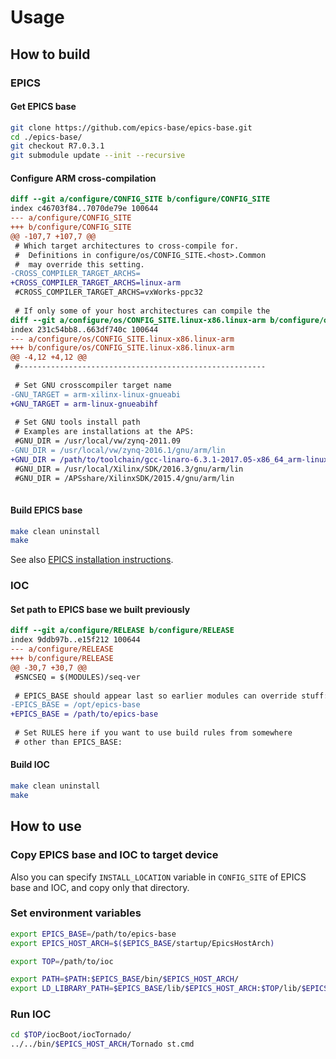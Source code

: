 # Usage

## How to build

### EPICS

#### Get EPICS base

```bash
git clone https://github.com/epics-base/epics-base.git
cd ./epics-base/
git checkout R7.0.3.1
git submodule update --init --recursive
```

#### Configure ARM cross-compilation

```diff
diff --git a/configure/CONFIG_SITE b/configure/CONFIG_SITE
index c46703f84..7070de79e 100644
--- a/configure/CONFIG_SITE
+++ b/configure/CONFIG_SITE
@@ -107,7 +107,7 @@
 # Which target architectures to cross-compile for.
 #  Definitions in configure/os/CONFIG_SITE.<host>.Common
 #  may override this setting.
-CROSS_COMPILER_TARGET_ARCHS=
+CROSS_COMPILER_TARGET_ARCHS=linux-arm
 #CROSS_COMPILER_TARGET_ARCHS=vxWorks-ppc32
 
 # If only some of your host architectures can compile the
diff --git a/configure/os/CONFIG_SITE.linux-x86.linux-arm b/configure/os/CONFIG_SITE.linux-x86.linux-arm
index 231c54bb8..663df740c 100644
--- a/configure/os/CONFIG_SITE.linux-x86.linux-arm
+++ b/configure/os/CONFIG_SITE.linux-x86.linux-arm
@@ -4,12 +4,12 @@
 #-------------------------------------------------------
 
 # Set GNU crosscompiler target name
-GNU_TARGET = arm-xilinx-linux-gnueabi
+GNU_TARGET = arm-linux-gnueabihf
 
 # Set GNU tools install path
 # Examples are installations at the APS:
 #GNU_DIR = /usr/local/vw/zynq-2011.09
-GNU_DIR = /usr/local/vw/zynq-2016.1/gnu/arm/lin
+GNU_DIR = /path/to/toolchain/gcc-linaro-6.3.1-2017.05-x86_64_arm-linux-gnueabihf
 #GNU_DIR = /usr/local/Xilinx/SDK/2016.3/gnu/arm/lin
 #GNU_DIR = /APSshare/XilinxSDK/2015.4/gnu/arm/lin
 
```

#### Build EPICS base

```bash
make clean uninstall
make
```

See also [EPICS installation instructions](https://epics.anl.gov/base/R7-0/3-docs/README.html).

### IOC

#### Set path to EPICS base we built previously

```diff
diff --git a/configure/RELEASE b/configure/RELEASE
index 9ddb97b..e15f212 100644
--- a/configure/RELEASE
+++ b/configure/RELEASE
@@ -30,7 +30,7 @@
 #SNCSEQ = $(MODULES)/seq-ver
 
 # EPICS_BASE should appear last so earlier modules can override stuff:
-EPICS_BASE = /opt/epics-base
+EPICS_BASE = /path/to/epics-base
 
 # Set RULES here if you want to use build rules from somewhere
 # other than EPICS_BASE:
```

#### Build IOC

```bash
make clean uninstall
make
```

## How to use

### Copy EPICS base and IOC to target device

Also you can specify `INSTALL_LOCATION` variable in `CONFIG_SITE` of EPICS base and IOC, and copy only that directory.

### Set environment variables

```bash
export EPICS_BASE=/path/to/epics-base
export EPICS_HOST_ARCH=$($EPICS_BASE/startup/EpicsHostArch)

export TOP=/path/to/ioc

export PATH=$PATH:$EPICS_BASE/bin/$EPICS_HOST_ARCH/
export LD_LIBRARY_PATH=$EPICS_BASE/lib/$EPICS_HOST_ARCH:$TOP/lib/$EPICS_HOST_ARCH:$LD_LIBRARY_PATH
```

### Run IOC

```bash
cd $TOP/iocBoot/iocTornado/
../../bin/$EPICS_HOST_ARCH/Tornado st.cmd
```
